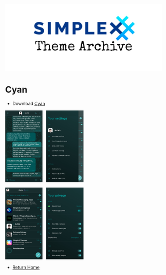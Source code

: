 <img src="../resources/SxC_themeBanner.jpg">

# Cyan

* Download [Cyan](../themes/SxC_cyan.theme)

<img src="../screenshots/SxC_cyan01.jpg" width="120">&nbsp;&nbsp;&nbsp;<img src="../screenshots/SxC_cyan02.jpg" width="120">

<img src="../screenshots/SxC_cyan03.jpg" width="120">&nbsp;&nbsp;&nbsp;<img src="../screenshots/SxC_cyan04.jpg" width="120">

* [Return Home](../)
